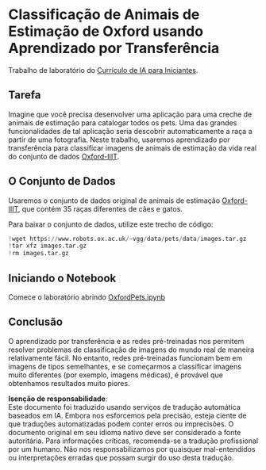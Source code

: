 # Classificação de Animais de Estimação de Oxford usando Aprendizado por Transferência

Trabalho de laboratório do [Currículo de IA para Iniciantes](https://github.com/microsoft/ai-for-beginners).

## Tarefa

Imagine que você precisa desenvolver uma aplicação para uma creche de animais de estimação para catalogar todos os pets. Uma das grandes funcionalidades de tal aplicação seria descobrir automaticamente a raça a partir de uma fotografia. Neste trabalho, usaremos aprendizado por transferência para classificar imagens de animais de estimação da vida real do conjunto de dados [Oxford-IIIT](https://www.robots.ox.ac.uk/~vgg/data/pets/).

## O Conjunto de Dados

Usaremos o conjunto de dados original de animais de estimação [Oxford-IIIT](https://www.robots.ox.ac.uk/~vgg/data/pets/), que contém 35 raças diferentes de cães e gatos.

Para baixar o conjunto de dados, utilize este trecho de código:

```python
!wget https://www.robots.ox.ac.uk/~vgg/data/pets/data/images.tar.gz
!tar xfz images.tar.gz
!rm images.tar.gz
```

## Iniciando o Notebook

Comece o laboratório abrindo [OxfordPets.ipynb](../../../../../../lessons/4-ComputerVision/08-TransferLearning/lab/OxfordPets.ipynb)

## Conclusão

O aprendizado por transferência e as redes pré-treinadas nos permitem resolver problemas de classificação de imagens do mundo real de maneira relativamente fácil. No entanto, redes pré-treinadas funcionam bem em imagens de tipos semelhantes, e se começarmos a classificar imagens muito diferentes (por exemplo, imagens médicas), é provável que obtenhamos resultados muito piores.

**Isenção de responsabilidade**:  
Este documento foi traduzido usando serviços de tradução automática baseados em IA. Embora nos esforcemos pela precisão, esteja ciente de que traduções automatizadas podem conter erros ou imprecisões. O documento original em seu idioma nativo deve ser considerado a fonte autoritária. Para informações críticas, recomenda-se a tradução profissional por um humano. Não nos responsabilizamos por quaisquer mal-entendidos ou interpretações erradas que possam surgir do uso desta tradução.